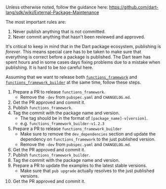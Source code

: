 Unless otherwise noted, follow the guidance here:
https://github.com/dart-lang/sdk/wiki/External-Package-Maintenance

The most important rules are:

1. Never publish anything that is not committed.
1. Never commit anything that hasn't been reviewed and approved.

It's critical to keep in mind that in the Dart package ecosystem, publishing is
_forever_.
This means special care has to be taken to make sure that everything is correct
before a package is published. The Dart team has spent hours and in some cases
days fixing problems due to a mistake when publishing.
It is hard to be _too_ careful here.

Assuming that we want to release both
[`functions_framework`](https://pub.dev/packages/functions_framework) and
[`functions_framework_builder`](https://pub.dev/packages/functions_framework_builder)
at the same time, follow these steps.

1. Prepare a PR to release `functions_framework`.
   - Remove the `-dev` from `pubspec.yaml` and `CHANGELOG.md`.
1. Get the PR approved and commit it.
1. Publish `functions_framework`.
1. Tag the commit with the package name and version.
   - The tag should be in the format of `[package_name]-v[version]`.
   - e.g. `functions_framework_builder-v1.2.3`
1. Prepare a PR to release `functions_framework_builder`
   - Make sure to remove the `dev_dependencies` section and update the
     dependency on `functions_framework` to the just published version.
   - Remove the `-dev` from `pubspec.yaml` and `CHANGELOG.md`.
1. Get the PR approved and commit it.
1. Publish `functions_framework_builder`.
1. Tag the commit with the package name and version.
1. Prepare a PR to update the examples to the latest stable versions.
   - Make sure that `pub upgrade` actually resolves to the just published
     versions.
1. Get the PR approved and commit it.
